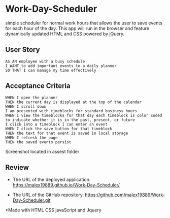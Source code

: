 # Work-Day-Scheduler
simple scheduler for normal work hours that allows the user to save events for each hour of the day. This app will run in the browser and feature dynamically updated HTML and CSS powered by jQuery.

## User Story

```
AS AN employee with a busy schedule
I WANT to add important events to a daily planner
SO THAT I can manage my time effectively
```

## Acceptance Criteria

```
WHEN I open the planner
THEN the current day is displayed at the top of the calendar
WHEN I scroll down
I am presented with timeblocks for standard business hours
WHEN I view the timeblocks for that day each timeblock is color coded to indicate whether it is in the past, present, or future
I click into a timeblock I can enter an event
WHEN I click the save button for that timeblock
THEN the text for that event is saved in local storage
WHEN I refresh the page
THEN the saved events persist
```
Screenshot located in assest folder


## Review

* The URL of the deployed application.
https://malex19889.github.io/Work-Day-Scheduler/

* The URL of the GitHub repository.
https://github.com/malex19889/Work-Day-Scheduler.git

*Made with HTML CSS javaScript and Jquery

